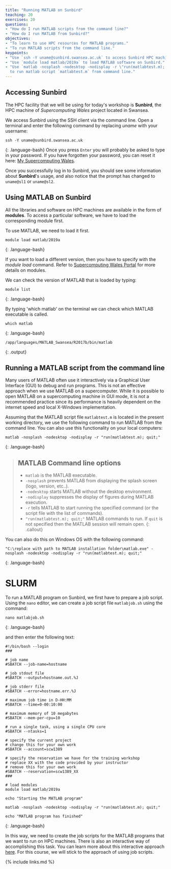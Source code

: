 ```yaml
---
title: "Running MATLAB on Sunbird"
teaching: 20
exercises: 20
questions:
- "How do I run MATLAB scripts from the command line?"
- "How do I run MATLAB from Sunbird?"
objectives:
- "To learn to use HPC resources for MATLAB programs."
- "To run MATLAB scripts from the command line."
keypoints:
- "Use `ssh -Y uname@sunbird.swansea.ac.uk` to access Sunbird HPC machine."
- "Use `module load matlab/2019a` to load MATLAB software on Sunbird."
- "Use `matlab -nosplash -nodesktop -nodisplay -r \"run(matlabtest.m); quit;\"`
  to run matlab script `matlabtest.m` from command line."
---
```


## Accessing Sunbird
The HPC facility that we will be using for today's workshop is
**Sunbird**, the HPC machine of *Supercomputing Wales* project located
in Swansea.

We access Sunbird using the SSH client via the command line. Open a terminal
and enter the following command by replacing *uname* with your username:
~~~
ssh -Y uname@sunbird.swansea.ac.uk
~~~
{: .language-bash}
Once you press `Enter` you will probably be asked to type in your password.
If you have forgotten your password, you can reset it here:
[My Supercomputing Wales](https://scw.bangor.ac.uk/en/accounts/login/?next=/en/).

Once you successfully log in to Sunbird, you should see some information
about **Sunbird**'s usage, and also notice that the prompt has changed to
`uname@sl1` or `uname@sl2`.

## Using MATLAB on Sunbird

All the libraries and software on HPC machines are available in the
form of **modules**. To access a particular software, we have to load
the corresponding module first.

To use MATLAB, we need to load it first.
~~~
module load matlab/2019a
~~~
{: .language-bash}

If you want to load a different version, then you have to specify
with the *module load* command. Refer to
[Supercomputing Wales Portal](https://portal.supercomputing.wales/index.php/command-line-environment/)
for more details on modules.

We can check the version of MATLAB that is loaded by typing:
~~~
module list
~~~
{: .language-bash}

By typing 'which matlab' on the terminal we can check which MATLAB executable is called.
~~~
which matlab
~~~
{: .language-bash}

~~~
/app/languages/MATLAB_Swansea/R2017b/bin/matlab
~~~
{: .output}


## Running a MATLAB script from the command line
Many users of MATLAB often use it interactively via a Graphical User
Interface (GUI) to debug and run programs. This is not an effective
approach when we use MATLAB on a supercomputer. While it is possible
to open MATLAB on a supercomputing machine in GUI mode, it is not a
recommended practice since its performance is heavily dependent on the
internet speed and local X-Windows implementation.

Assuming that the MATLAB script file `matlabtest.m` is located in
the present working directory, we use the following command to run
MATLAB from the command line. You can also use this functionality on your
local computers:
~~~
matlab -nosplash -nodesktop -nodisplay -r "run(matlabtest.m); quit;"
~~~
{: .language-bash}

> ## MATLAB Command line options
> * `matlab` is the MATLAB executable.
> * `-nosplash` prevents MATLAB from displaying the splash screen (logo, version, etc..).
> * `-nodesktop` starts MATLAB without the desktop environment.
> * `-nodisplay` suppresses the display of figures during MATLAB execution.
> * `-r` tells MATLAB to start running the specified command (or the script file with the list of commands).
> * `"run(matlabtest.m); quit;"` MATLAB commands to run. If `quit` is not specified then the MATLAB session will remain open.
{: .callout}


You can also do this on Windows OS with the following command:
~~~
"C:\replace with path to MATLAB installation folder\matlab.exe" -nosplash -nodesktop -nodisplay -r "run(matlabtest.m); quit;"
~~~
{: .language-bash}


# SLURM
To run a MATLAB program on Sunbird, we first have to prepare a
job script. Using the `nano` editor, we can create a job script file
`matlabjob.sh` using the command:

~~~
nano matlabjob.sh
~~~
{: .language-bash}

and then enter the following text:
~~~
#!/bin/bash --login
###

# job name
#SBATCH --job-name=hostname

# job stdout file
#SBATCH --output=hostname.out.%J

# job stderr file
#SBATCH --error=hostname.err.%J

# maximum job time in D-HH:MM
#SBATCH --time=0-00:10:00

# maximum memory of 10 megabytes
#SBATCH --mem-per-cpu=10

# run a single task, using a single CPU core
#SBATCH --ntasks=1

# specify the current project
# change this for your own work
#SBATCH --account=scw1389

# specify the reservation we have for the training workshop
# replace XX with the code provided by your instructor
# remove this for your own work
#SBATCH --reservation=scw1389_XX
###

# load modules
module load matlab/2019a

echo "Starting the MATLAB program"

matlab -nosplash -nodesktop -nodisplay -r "run(matlabtest.m); quit;"

echo "MATLAB program has finished"
~~~
{: .language-bash}


In this way, we need to create the job scripts for the MATLAB programs
that we want to run on HPC machines. There is also an interactive way of
accomplishing this task. You can learn more about this interactive approach
[here](https://edbennett.github.io/SCW-tutorial/04-running-jobs/).
For this course, we will stick to the approach of using job scripts.


{% include links.md %}
